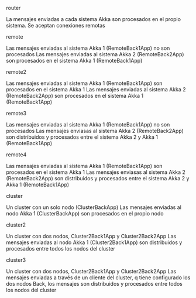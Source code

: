 router

La mensajes enviadas a cada sistema Akka son procesados en el propio sistema.
Se aceptan conexiones remotas

remote

Las mensajes enviadas al sistema Akka 1 (RemoteBack1App) no son procesados
Las mensajes enviadas al sistema Akka 2 (RemoteBack2App) son procesados en el sistema Akka 1 (RemoteBack1App)

remote2

Las mensajes enviadas al sistema Akka 1 (RemoteBack1App) son procesados en el sistema Akka 1
Las mensajes enviadas al sistema Akka 2 (RemoteBack2App) son procesados en el sistema Akka 1 (RemoteBack1App)

remote3

Las mensajes enviadas al sistema Akka 1 (RemoteBack1App) no son procesados
Las mensajes enviasas al sistema Akka 2 (RemoteBack2App) son distribuidos y procesados entre el sistema Akka 2 y Akka 1 (RemoteBack1App) 

remote4

Las mensajes enviadas al sistema Akka 1 (RemoteBack1App) son procesados en el sistema Akka 1
Las mensajes enviasas al sistema Akka 2 (RemoteBack2App) son distribuidos y procesados entre el sistema Akka 2 y Akka 1 (RemoteBack1App) 

cluster

Un cluster con un solo nodo (ClusterBackApp)
Las mensajes enviadas al nodo Akka 1 (ClusterBackApp) son procesados en el propio nodo

cluster2

Un cluster con dos nodos, Cluster2Back1App y Cluster2Back2App 
Las mensajes enviadas al nodo Akka 1 (Cluster2Back1App) son distribuidos y procesados entre todos los nodos del cluster

cluster3

Un cluster con dos nodos, Cluster2Back1App y Cluster2Back2App 
Las mensajes enviadas a través de un cliente del cluster, q tiene configurado los dos nodos Back, los mensajes son distribuidos y procesados entre todos los nodos del cluster
